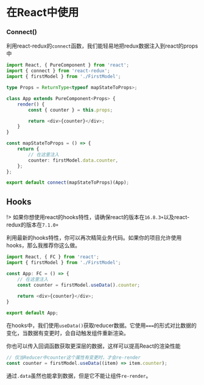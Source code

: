 # 在React中使用

### Connect()
利用react-redux的`connect`函数，我们能轻易地把redux数据注入到react的props中
```typescript
import React, { PureComponent } from 'react';
import { connect } from 'react-redux';
import { firstModel } from './FirstModel';

type Props = ReturnType<typeof mapStateToProps>;

class App extends PureComponent<Props> {
    render() {
        const { counter } = this.props;

        return <div>{counter}</div>;
    }
}

const mapStateToProps = () => {
    return {
        // 在这里注入
        counter: firstModel.data.counter,
    };
};

export default connect(mapStateToProps)(App);
```


## Hooks

!> 如果你想使用react的hooks特性，请确保react的版本在`16.8.3+`以及react-redux的版本在`7.1.0+`

利用最新的hooks特性，你可以再次精简业务代码。如果你的项目允许使用hooks，那么我推荐你这么做。

```typescript
import React, { FC } from 'react';
import { firstModel } from './FirstModel';

const App: FC = () => {
    // 在这里注入
    const counter = firstModel.useData().counter;
   
    return <div>{counter}</div>;
}

export default App;
```

在hooks中，我们使用`useData()`获取reducer数据。它使用`===`的形式对比数据的变化，当数据有变更时，会自动触发组件重新渲染。

你也可以传入回调函数获取更深层的数据，这样可以提高React的渲染性能
```typescript
// 仅当Reducer中counter这个属性有变更时，才会re-render
const counter = firstModel.useData((item) => item.counter);
```

通过`.data`虽然也能拿到数据，但是它不能让组件`re-render`。
